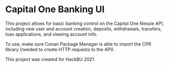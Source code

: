 # Capital One Banking UI

This project allows for basic banking control on the Capital One Nessie API, including new user and account creation, deposits, withdrawals, transfers, loan applications, and viewing account info.

To use, make sure Conan Package Manager is able to import the CPR library (needed to create HTTP requests to the API).

This project was created for HackBU 2021.
